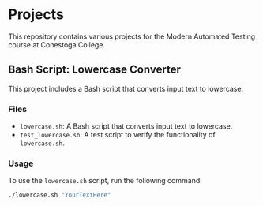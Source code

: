 # Projects

This repository contains various projects for the Modern Automated Testing course at Conestoga College.

## Bash Script: Lowercase Converter

This project includes a Bash script that converts input text to lowercase.

### Files

- `lowercase.sh`: A Bash script that converts input text to lowercase.
- `test_lowercase.sh`: A test script to verify the functionality of `lowercase.sh`.

### Usage

To use the `lowercase.sh` script, run the following command:

```bash
./lowercase.sh "YourTextHere"
